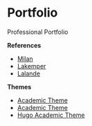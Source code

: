 # Portfolio
Professional Portfolio

**References**
- [Milan](https://milan.milanovic.org/)
- [Lakemper](https://lakemper.eu/#about)
- [Lalande](https://mickaellalande.github.io/#about)

**Themes**
- [Academic Theme](https://themes.gohugo.io/themes/theme-academic-cv/)
- [Academic Theme](https://hugoblox.com/templates/details/academic-cv/)
- [Hugo Academic Theme](https://academic-demo.netlify.app/)
  
